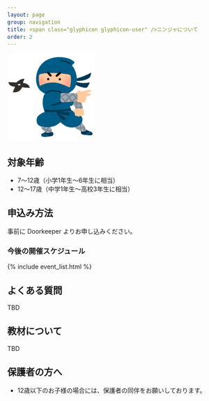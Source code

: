 ```yaml
---
layout: page
group: navigation
title: <span class="glyphicon glyphicon-user" />ニンジャについて
order: 2
---
```


<img src="/images/ninja_syuriken_man.png" />

## 対象年齢

* 7〜12歳（小学1年生～6年生に相当）
* 12〜17歳（中学1年生～高校3年生に相当）

## 申込み方法

事前に Doorkeeper よりお申し込みください。

### 今後の開催スケジュール

{% include event_list.html %}

## よくある質問

TBD

## 教材について

TBD

## 保護者の方へ

* 12歳以下のお子様の場合には、保護者の同伴をお願いしております。
